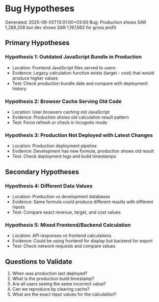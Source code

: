 # Bug Hypotheses
Generated: 2025-08-05T13:01:00+03:00
Bug: Production shows SAR 1,288,208 but dev shows SAR 1,197,662 for gross profit

## Primary Hypotheses

### Hypothesis 1: Outdated JavaScript Bundle in Production
- Location: Frontend JavaScript files served to users
- Evidence: Legacy calculation function exists (target - cost) that would produce higher values
- Test: Check production bundle date and compare with deployment history

### Hypothesis 2: Browser Cache Serving Old Code
- Location: User browsers caching old JavaScript
- Evidence: Production shows old calculation result pattern
- Test: Force refresh or check in incognito mode

### Hypothesis 3: Production Not Deployed with Latest Changes
- Location: Production deployment pipeline
- Evidence: Development has new formula, production shows old result
- Test: Check deployment logs and build timestamps

## Secondary Hypotheses

### Hypothesis 4: Different Data Values
- Location: Production vs development databases
- Evidence: Same formula could produce different results with different inputs
- Test: Compare exact revenue, target, and cost values

### Hypothesis 5: Mixed Frontend/Backend Calculation
- Location: API responses vs frontend calculations
- Evidence: Could be using frontend for display but backend for export
- Test: Check network requests and compare values

## Questions to Validate
1. When was production last deployed?
2. What is the production build timestamp?
3. Are all users seeing the same incorrect value?
4. Can we reproduce by clearing cache?
5. What are the exact input values for the calculation?